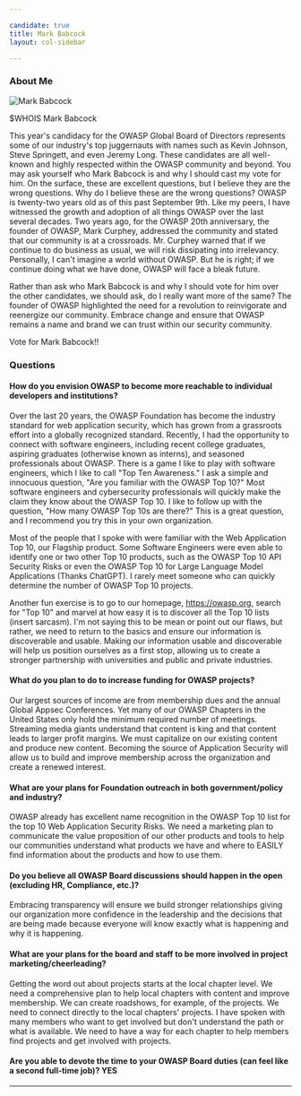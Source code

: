 ```yaml
---

candidate: true
title: Mark Babcock
layout: col-sidebar

---
```


### About Me
![Mark Babcock](/www-board-candidates/assets/images/mark_babcock.jpg)

$WHOIS Mark Babcock

This year's candidacy for the OWASP Global Board of Directors represents some of our industry's top juggernauts with names such as Kevin Johnson, Steve Springett, and even Jeremy Long. These candidates are all well-known and highly respected within the OWASP community and beyond. You may ask yourself who Mark Babcock is and why I should cast my vote for him. On the surface, these are excellent questions, but I believe they are the wrong questions. Why do I believe these are the wrong questions?  OWASP is twenty-two years old as of this past September 9th. Like my peers, I have witnessed the growth and adoption of all things OWASP over the last several decades. Two years ago, for the OWASP 20th anniversary, the founder of OWASP, Mark Curphey, addressed the community and stated that our community is at a crossroads. Mr. Curphey warned that if we continue to do business as usual, we will risk dissipating into irrelevancy. Personally, I can't imagine a world without OWASP. But he is right; if we continue doing what we have done, OWASP will face a bleak future.

Rather than ask who Mark Babcock is and why I should vote for him over the other candidates, we should ask, do I really want more of the same? The founder of OWASP highlighted the need for a revolution to reinvigorate and reenergize our community. Embrace change and ensure that OWASP remains a name and brand we can trust within our security community. 

Vote for Mark Babcock!!

### Questions

#### How do you envision OWASP to become more reachable to individual developers and institutions?

Over the last 20 years, the OWASP Foundation has become the industry standard for web application security, which has grown from a grassroots effort into a globally recognized standard. Recently, I had the opportunity to connect with software engineers, including recent college graduates, aspiring graduates (otherwise known as interns), and seasoned professionals about OWASP. There is a game I like to play with software engineers, which I like to call "Top Ten Awareness."  I ask a simple and innocuous question, "Are you familiar with the OWASP Top 10?" Most software engineers and cybersecurity professionals will quickly make the claim they know about the OWASP Top 10. I like to follow up with the question, "How many OWASP Top 10s are there?" This is a great question, and I recommend you try this in your own organization.

Most of the people that I spoke with were familiar with the Web Application Top 10, our Flagship product. Some Software Engineers were even able to identify one or two other Top 10 products, such as the OWASP Top 10 API Security Risks or even the OWASP Top 10 for Large Language Model Applications (Thanks ChatGPT). I rarely meet someone who can quickly determine the number of OWASP Top 10 projects. 

Another fun exercise is to go to our homepage, https://owasp.org, search for "Top 10" and marvel at how easy it is to discover all the Top 10 lists (insert sarcasm). I'm not saying this to be mean or point out our flaws, but rather, we need to return to the basics and ensure our information is discoverable and usable. Making our information usable and discoverable will help us position ourselves as a first stop, allowing us to create a stronger partnership with universities and public and private industries.


#### What do you plan to do to increase funding for OWASP projects?

Our largest sources of income are from membership dues and the annual Global Appsec Conferences. Yet many of our OWASP Chapters in the United States only hold the minimum required number of meetings. Streaming media giants understand that content is king and that content leads to larger profit margins. We must capitalize on our existing content and produce new content. Becoming the source of Application Security will allow us to build and improve membership across the organization and create a renewed interest. 

#### What are your plans for Foundation outreach in both government/policy and industry?

OWASP already has excellent name recognition in the OWASP Top 10 list for the top 10 Web Application Security Risks. We need a marketing plan to communicate the value proposition of our other products and tools to help our communities understand what products we have and where to EASILY find information about the products and how to use them.

#### Do you believe all OWASP Board discussions should happen in the open (excluding HR, Compliance, etc.)?

Embracing transparency will ensure we build stronger relationships giving our organization more confidence in the leadership and the decisions that are being made because everyone will know exactly what is happening and why it is happening.

#### What are your plans for the board and staff to be more involved in project marketing/cheerleading?

Getting the word out about projects starts at the local chapter level. We need a comprehensive plan to help local chapters with content and improve membership. We can create roadshows, for example, of the projects. We need to connect directly to the local chapters' projects. I have spoken with many members who want to get involved but don't understand the path or what is available. We need to have a way for each chapter to help members find projects and get involved with projects.

#### Are you able to devote the time to your OWASP Board duties (can feel like a second full-time job)? YES
---


